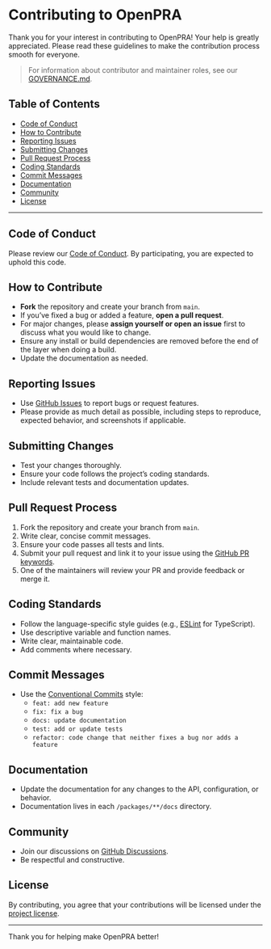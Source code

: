 # Contributing to OpenPRA

Thank you for your interest in contributing to OpenPRA! Your help is greatly appreciated. Please read these guidelines to make the contribution process smooth for everyone.

> For information about contributor and maintainer roles, see our [GOVERNANCE.md](GOVERNANCE.md).

## Table of Contents

- [Code of Conduct](#code-of-conduct)
- [How to Contribute](#how-to-contribute)
- [Reporting Issues](#reporting-issues)
- [Submitting Changes](#submitting-changes)
- [Pull Request Process](#pull-request-process)
- [Coding Standards](#coding-standards)
- [Commit Messages](#commit-messages)
- [Documentation](#documentation)
- [Community](#community)
- [License](#license)

---

## Code of Conduct

Please review our [Code of Conduct](CODE_OF_CONDUCT.md). By participating, you are expected to uphold this code.

## How to Contribute

- **Fork** the repository and create your branch from `main`.
- If you’ve fixed a bug or added a feature, **open a pull request**.
- For major changes, please **assign yourself or open an issue** first to discuss what you would like to change.
- Ensure any install or build dependencies are removed before the end of the layer when doing a build.
- Update the documentation as needed.

## Reporting Issues

- Use [GitHub Issues](https://github.com/openpra-org/openpra-monorepo/issues) to report bugs or request features.
- Please provide as much detail as possible, including steps to reproduce, expected behavior, and screenshots if applicable.

## Submitting Changes

- Test your changes thoroughly.
- Ensure your code follows the project’s coding standards.
- Include relevant tests and documentation updates.

## Pull Request Process

1. Fork the repository and create your branch from `main`.
2. Write clear, concise commit messages.
3. Ensure your code passes all tests and lints.
4. Submit your pull request and link it to your issue using the [GitHub PR keywords](https://docs.github.com/en/issues/tracking-your-work-with-issues/using-issues/linking-a-pull-request-to-an-issue#linking-a-pull-request-to-an-issue-using-a-keyword).
5. One of the maintainers will review your PR and provide feedback or merge it.

## Coding Standards

- Follow the language-specific style guides (e.g., [ESLint](https://eslint.org/) for TypeScript).
- Use descriptive variable and function names.
- Write clear, maintainable code.
- Add comments where necessary.

## Commit Messages

- Use the [Conventional Commits](https://www.conventionalcommits.org/) style:
  - `feat: add new feature`
  - `fix: fix a bug`
  - `docs: update documentation`
  - `test: add or update tests`
  - `refactor: code change that neither fixes a bug nor adds a feature`

## Documentation

- Update the documentation for any changes to the API, configuration, or behavior.
- Documentation lives in each `/packages/**/docs` directory.

## Community

- Join our discussions on [GitHub Discussions](https://github.com/openpra-org/openpra-monorepo/discussions).
- Be respectful and constructive.

## License

By contributing, you agree that your contributions will be licensed under the [project license](LICENSE).

---

Thank you for helping make OpenPRA better!